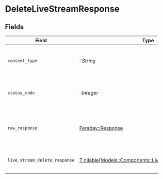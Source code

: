 # DeleteLiveStreamResponse


## Fields

| Field                                                                                                      | Type                                                                                                       | Required                                                                                                   | Description                                                                                                | Example                                                                                                    |
| ---------------------------------------------------------------------------------------------------------- | ---------------------------------------------------------------------------------------------------------- | ---------------------------------------------------------------------------------------------------------- | ---------------------------------------------------------------------------------------------------------- | ---------------------------------------------------------------------------------------------------------- |
| `content_type`                                                                                             | *::String*                                                                                                 | :heavy_check_mark:                                                                                         | HTTP response content type for this operation                                                              |                                                                                                            |
| `status_code`                                                                                              | *::Integer*                                                                                                | :heavy_check_mark:                                                                                         | HTTP response status code for this operation                                                               |                                                                                                            |
| `raw_response`                                                                                             | [Faraday::Response](https://www.rubydoc.info/gems/faraday/Faraday/Response)                                | :heavy_check_mark:                                                                                         | Raw HTTP response; suitable for custom response parsing                                                    |                                                                                                            |
| `live_stream_delete_response`                                                                              | [T.nilable(Models::Components::LiveStreamDeleteResponse)](../../models/shared/livestreamdeleteresponse.md) | :heavy_minus_sign:                                                                                         | Stream deleted successfully                                                                                | {<br/>"success": true<br/>}                                                                                |